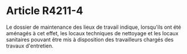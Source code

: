 # Article R4211-4

  
Le dossier de maintenance des lieux de travail indique, lorsqu'ils ont été aménagés à cet effet, les locaux techniques de nettoyage et les locaux sanitaires pouvant être mis à disposition des travailleurs chargés des travaux d'entretien.
